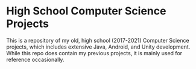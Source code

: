# High School Computer Science Projects

This is a repository of my old, high school (2017-2021) Computer Science projects, which includes extensive Java, Android, and Unity development. While this repo does contain my previous projects, it is mainly used for reference occasionally.
